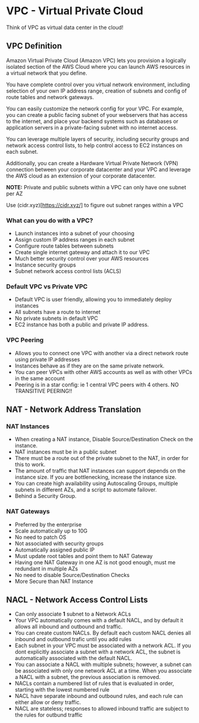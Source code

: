 # VPC - Virtual Private Cloud

Think of VPC as virtual data center in the cloud!

## VPC Definition

Amazon Virtual Private Cloud (Amazon VPC) lets you provision a logically isolated section of the AWS Cloud where you can launch AWS resources in a virtual network that you define.

You have complete control over you virtual network environment, including selection of your own IP address range, creation of subnets and config of route tables and network gateways.

You can easily customize the network config for your VPC. For example, you can create a public facing subnet of your webservers that has access to the internet, and place your backend systems such as databases or application servers in a private-facing subnet with no internet access.

You can leverage multiple layers of security, including security groups and network access control lists, to help control access to EC2 instances on each subnet.

Additionally, you can create a Hardware Virtual Private Network (VPN) connection between your corporate datacenter and your VPC and leverage the AWS cloud as an extension of your corporate datacenter.

**NOTE:** Private and public subnets within a VPC can only have one subnet per AZ

Use (cidr.xyz)[https://cidr.xyz/] to figure out subnet ranges within a VPC

### What can you do with a VPC?

- Launch instances into a subnet of your choosing
- Assign custom IP address ranges in each subnet
- Configure route tables between subnets
- Create single internet gateway and attach it to our VPC
- Much better security control over your AWS resources
- Instance security groups
- Subnet network access control lists (ACLS)

### Default VPC vs Private VPC

- Default VPC is user friendly, allowing you to immediately deploy instances
- All subnets have a route to internet
- No private subnets in default VPC
- EC2 instance has both a public and private IP address.

### VPC Peering

- Allows you to connect one VPC with another via a direct network route using private IP addresses
- Instances behave as if they are on the same private network.
- You can peer VPCs with other AWS accounts as well as with other VPCs in the same account
- Peering is in a star config: ie 1 central VPC peers with 4 others. NO TRANSITIVE PEERING!!

## NAT - Network Address Translation 

### NAT Instances

- When creating a NAT instance, Disable Source/Destination Check on the instance.
- NAT instances must be in a public subnet
- There must be a route out of the private subnet to the NAT, in order for this to work.
- The amount of traffic that NAT instances can support depends on the instance size. If you are bottlenecking, increase the instance size.
- You can create high availability using Autoscaling Groups, multiple subnets in different AZs, and a script to automate failover.
- Behind a Security Group.

### NAT Gateways

- Preferred by the enterprise
- Scale automatically up to 10G
- No need to patch OS
- Not associated with security groups
- Automatically assigned public IP
- Must update root tables and point them to NAT Gateway
- Having one NAT Gateway in one AZ is not good enough, must me redundant in multiple AZs
- No need to disable Source/Destination Checks
- More Secure than NAT Instance

## NACL - Network Access Control Lists

- Can only associate **1** subnet to a Network ACLs
- Your VPC automatically comes with a default NACL, and by default it allows all inbound and outbound and traffic.
- You can create custom NACLs. By default each custom NACL denies all inbound and outbound trafic until you add rules
- Each subnet in your VPC must be associated with a network ACL. If you dont explicitly associate a subnet with a network ACL, the subnet is automatically associated with the default NACL.
- You can associate a NACL with multiple subnets; however, a subnet can be associated with only one network ACL at a time. When you associate a NACL with a subnet, the previous association is removed.
- NACLs contain a numbered list of rules that is evaluated in order, starting with the lowest numbered rule
- NACL have separate inbound and outbound rules, and each rule can either allow or deny traffic.
- NACL are stateless; responses to allowed inbound traffic are subject to the rules for outbund traffic